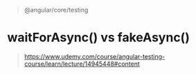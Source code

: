 > @angular/core/testing

# waitForAsync() vs fakeAsync()
> https://www.udemy.com/course/angular-testing-course/learn/lecture/14945448#content
